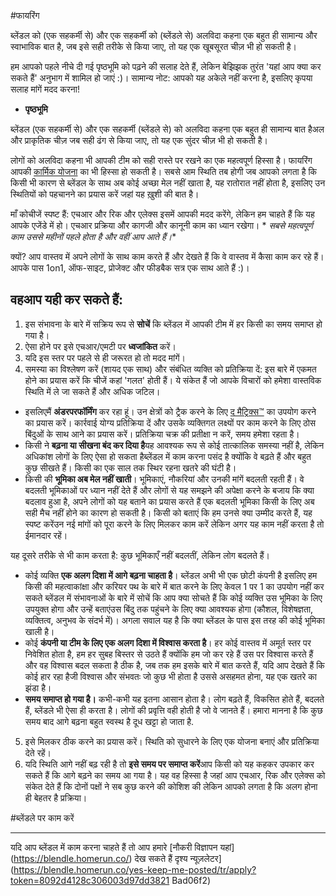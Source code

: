 #फायरिंग

ब्लेंडल को (एक सहकर्मी से) और एक सहकर्मी को (ब्लेंडले से) अलविदा कहना एक बहुत ही सामान्य और स्वाभाविक बात है, जब इसे सही तरीके से किया जाए, तो यह एक खूबसूरत चीज़ भी हो सकती है।

हम आपको पहले नीचे दी गई पृष्ठभूमि को पढ़ने की सलाह देते हैं, लेकिन बेझिझक तुरंत 'यहां आप क्या कर सकते हैं' अनुभाग में शामिल हो जाएं :)। सामान्य नोट: आपको यह अकेले नहीं करना है, इसलिए कृपया सलाह मांगें मदद करना!

- **पृष्ठभूमि**

ब्लेंडल (एक सहकर्मी से) और एक सहकर्मी (ब्लेंडले से) को अलविदा कहना एक बहुत ही सामान्य बात हैअल और प्राकृतिक चीज़ जब सही ढंग से किया जाए, तो यह एक सुंदर चीज़ भी हो सकती है।

लोगों को अलविदा कहना भी आपकी टीम को सही रास्ते पर रखने का एक महत्वपूर्ण हिस्सा है। फायरिंग आपकी [कार्मिक योजना](https://www.notion.so/Hiring-451bbcfe8d9b49438c0633326bb7af0a?pvs=21) का भी हिस्सा हो सकती है। सबसे आम स्थिति तब होगी जब आपको लगता है कि किसी भी कारण से ब्लेंडल के साथ अब कोई अच्छा मेल नहीं खाता है, यह रातोरात नहीं होता है, इसलिए उन स्थितियों को पहचानने का प्रयास करें जहां यह ख़ुशी की बात है।

माँ कोचीजें स्पष्ट हैं: एचआर और रिक और एलेक्स इसमें आपकी मदद करेंगे, लेकिन हम चाहते हैं कि यह आपके एजेंडे में हो। एचआर प्रक्रिया और कागजी और कानूनी काम का ध्यान रखेगा। * *सबसे महत्वपूर्ण काम उससे महीनों पहले होता है और वहीं आप आते हैं।**

क्यों? आप वास्तव में अपने लोगों के साथ काम करते हैं और देखते हैं कि वे वास्तव में कैसा काम कर रहे हैं। आपके पास 1on1, ऑफ-साइट, प्रोजेक्ट और फीडबैक सत्र एक साथ आते हैं :)।

## वहआप यही कर सकते हैं:

1. इस संभावना के बारे में सक्रिय रूप से **सोचें** कि ब्लेंडल में आपकी टीम में हर किसी का समय समाप्त हो गया है।
2. ऐसा होने पर इसे एचआर/एमटी पर **ध्वजांकित** करें।
3. यदि इस स्तर पर पहले से ही जरूरत हो तो मदद मांगें।
4. समस्या का विश्लेषण करें (शायद एक साथ) और संबंधित व्यक्ति को प्रतिक्रिया दें: इस बारे में एकमत होने का प्रयास करें कि चीजें कहां 'गलत' होती हैं। ये संकेत हैं जो आपके विचारों को हमेशा वास्तविक स्थिति में ले जा सकते हैं और अधिक जटिल।
- इसलिएमैं **अंडरपरफॉर्मिंग** कर रहा हूं। उन क्षेत्रों को ट्रैक करने के लिए [द मैट्रिक्स™](https://docs.google.com/spreadshields/d/1HO4cEH0dguBywUzjT3FMUSGiJbgGjOQDdaILl0BaJME/edit#gid=0) का उपयोग करने का प्रयास करें। कार्रवाई योग्य प्रतिक्रिया दें और उसके व्यक्तिगत लक्ष्यों पर काम करने के लिए ठोस बिंदुओं के साथ आने का प्रयास करें। प्रतिक्रिया चक्र की प्रतीक्षा न करें, समय हमेशा रहता है।
- किसी ने **बढ़ना या सीखना बंद कर दिया है**यह आवश्यक रूप से कोई तात्कालिक समस्या नहीं है, लेकिन अधिकांश लोगों के लिए ऐसा हो सकता हैब्लेंडल में काम करना पसंद है क्योंकि वे बढ़ते हैं और बहुत कुछ सीखते हैं। किसी का एक साल तक स्थिर रहना खतरे की घंटी है।
- किसी की **भूमिका अब मेल नहीं खाती**। भूमिकाएं, नौकरियां और उनकी मांगें बदलती रहती हैं। वे बदलती भूमिकाओं पर ध्यान नहीं देते हैं और लोगों से यह समझने की अपेक्षा करने के बजाय कि क्या बदलाव हुआ है, अपने लोगों को यह बताने का प्रयास करते हैं एक बदलती भूमिका किसी के लिए अब सही मैच नहीं होने का कारण हो सकती है। किसी को बताएं कि हम उनसे क्या उम्मीद करते हैं, यह स्पष्ट करेंउन नई मांगों को पूरा करने के लिए मिलकर काम करें लेकिन अगर यह काम नहीं करता है तो ईमानदार रहें।

यह दूसरे तरीके से भी काम करता है: कुछ भूमिकाएँ नहीं बदलतीं, लेकिन लोग बदलते हैं।

- कोई व्यक्ति **एक अलग दिशा में आगे बढ़ना चाहता है**। ब्लेंडल अभी भी एक छोटी कंपनी है इसलिए हम किसी की महत्वाकांक्षा और करियर पथ के बारे में बात करने के लिए केवल 1 पर 1 का उपयोग नहीं कर सकते ब्लेंडल में संभावनाओं के बारे में सोचें कि आप क्या सोचते हैं कि कोई व्यक्ति उस भूमिका के लिए उपयुक्त होगा और उन्हें बताएंउस बिंदु तक पहुंचने के लिए क्या आवश्यक होगा (कौशल, विशेषज्ञता, व्यक्तित्व, अनुभव के संदर्भ में)। अगला सवाल यह है कि क्या ब्लेंडल के पास इस तरह की कोई भूमिका खाली है।
- कोई **कंपनी या टीम के लिए एक अलग दिशा में विश्वास करता है**। हर कोई वास्तव में अमूर्त स्तर पर निवेशित होता है, हम हर सुबह बिस्तर से उठते हैं क्योंकि हम जो कर रहे हैं उस पर विश्वास करते हैं और वह विश्वास बदल सकता है ठीक है, जब तक हम इसके बारे में बात करते हैं, यदि आप देखते हैं कि कोई हार रहा हैजी विश्वास और संभवतः जो कुछ भी होता है उससे असहमत होना, यह एक खतरे का झंडा है।
- **समय समाप्त हो गया है।** कभी-कभी यह इतना आसान होता है। लोग बढ़ते हैं, विकसित होते हैं, बदलते हैं, ब्लेंडले भी ऐसा ही करता है। लोगों की प्रवृत्ति वही होती है जो वे जानते हैं। हमारा मानना ​​है कि कुछ समय बाद आगे बढ़ना बहुत स्वस्थ है दूध खट्टा हो जाता है.
5. इसे मिलकर ठीक करने का प्रयास करें। स्थिति को सुधारने के लिए एक योजना बनाएं और प्रतिक्रिया देते रहें।
6. यदि स्थिति आगे नहीं बढ़ रही है तो **इसे समय पर समाप्त करें**आप किसी को यह कहकर उपकार कर सकते हैं कि आगे बढ़ने का समय आ गया है। यह वह हिस्सा है जहां आप एचआर, रिक और एलेक्स को संकेत देते हैं कि दोनों पक्षों ने सब कुछ करने की कोशिश की लेकिन आपको लगता है कि अलग होना ही बेहतर है प्रक्रिया।

#ब्लेंडले पर काम करें

---

यदि आप ब्लेंडल में काम करना चाहते हैं तो आप हमारे [नौकरी विज्ञापन यहां] (https://blendle.homerun.co/) देख सकते हैं दृश्य न्यूज़लेटर](https://blendle.homerun.co/yes-keep-me-posted/tr/apply?token=8092d4128c306003d97dd3821 Bad06f2)